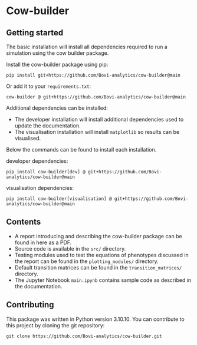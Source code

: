 # Cow-builder

## Getting started

The basic installation will install all dependencies required 
to run a simulation using the cow builder package.

Install the cow-builder package using pip:

``pip install git+https://github.com/Bovi-analytics/cow-builder@main``

Or add it to your ``requirements.txt``:

``cow-builder @ git+https://github.com/Bovi-analytics/cow-builder@main``

Additional dependencies can be installed:

* The developer installation will install additional dependencies used to update the documentation.
* The visualisation installation will install ``matplotlib`` so results can be visualised.

Below the commands can be found to install each installation.

developer dependencies:

``pip install cow-builder[dev] @ git+https://github.com/Bovi-analytics/cow-builder@main``

visualisation dependencies:

``pip install cow-builder[visualisation] @ git+https://github.com/Bovi-analytics/cow-builder@main``

## Contents

* A report introducing and describing the cow-builder package can be found in here as a PDF.
* Source code is available in the ``src/`` directory.
* Testing modules used to test the equations of phenotypes discussed in the report can be found in the ``plotting_modules/`` directory.
* Default transition matrices can be found in the ``transition_matrices/`` directory.
* The Jupyter Notebook ``main.ipynb`` contains sample code as described in the documentation.

## Contributing

This package was written in Python version 3.10.10. You can contribute to this project by cloning the git repository:

``git clone https://github.com/Bovi-analytics/cow-builder.git``